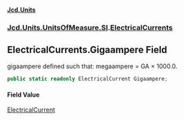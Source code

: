 #### [Jcd.Units](index.md 'index')

### [Jcd.Units.UnitsOfMeasure.SI](Jcd.Units.UnitsOfMeasure.SI.md 'Jcd.Units.UnitsOfMeasure.SI').[ElectricalCurrents](ElectricalCurrents.md 'Jcd.Units.UnitsOfMeasure.SI.ElectricalCurrents')

## ElectricalCurrents.Gigaampere Field

gigaampere defined such that: megaampere = GA × 1000.0.

```csharp
public static readonly ElectricalCurrent Gigaampere;
```

#### Field Value

[ElectricalCurrent](ElectricalCurrent.md 'Jcd.Units.UnitTypes.ElectricalCurrent')